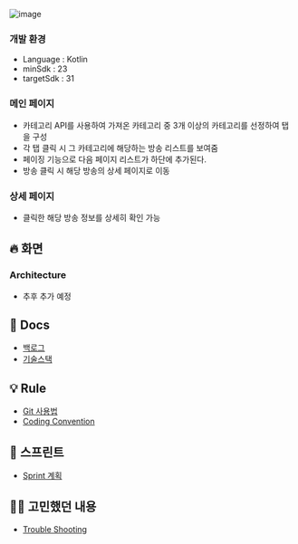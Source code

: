 ![image](https://w.namu.la/s/621107173c853e80ceecc1a5c6ad004e173c9e1ce021ce0f8a570aa4d8683991ae1c3a770686f400ee15415810cb3a50776db3b1b8b7cb48b9c529e4a6f55736a5a9adecb2de1ceb59689cb94092e0a3894371f9a88ea4c70fac43ecc41ac0db)

### 개발 환경

- Language : Kotlin
- minSdk : 23
- targetSdk : 31

### 메인 페이지

- 카테고리 API를 사용하여 가져온 카테고리 중 3개 이상의 카테고리를 선정하여 탭을 구성
- 각 탭 클릭 시 그 카테고리에 해당하는 방송 리스트를 보여줌
- 페이징 기능으로 다음 페이지 리스트가 하단에 추가된다.
- 방송 클릭 시 해당 방송의 상세 페이지로 이동

### 상세 페이지

- 클릭한 해당 방송 정보를 상세히 확인 가능

## 🔥 화면

### Architecture

- 추후 추가 예정

## 📖 Docs

- [백로그](https://docs.google.com/spreadsheets/d/1Eeerz5xdZbg3aArxyEIFLAmZQ_TSlWCDHQVMBTHjeOk/edit?usp=sharing)
- [기술스택](https://github.com/Zzu-h/AfreecaTV/wiki/Skill-Stack)

## 💡 Rule

- [Git 사용법](https://github.com/Zzu-h/AfreecaTV/wiki/Git-%EC%82%AC%EC%9A%A9%EB%B2%95)
- [Coding Convention](https://github.com/Zzu-h/AfreecaTV/wiki/Coding-Convention)

## 🚀 스프린트

- [Sprint 계획](https://github.com/Zzu-h/AfreecaTV/wiki/Sprint-계획)

## 🧑‍💻 고민했던 내용

- [Trouble Shooting](https://github.com/Zzu-h/AfreecaTV/wiki/Trouble-Shooting)